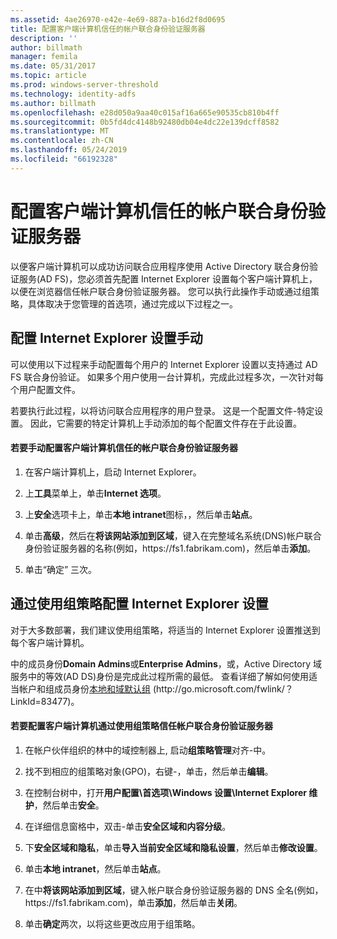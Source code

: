 ```yaml
---
ms.assetid: 4ae26970-e42e-4e69-887a-b16d2f8d0695
title: 配置客户端计算机信任的帐户联合身份验证服务器
description: ''
author: billmath
manager: femila
ms.date: 05/31/2017
ms.topic: article
ms.prod: windows-server-threshold
ms.technology: identity-adfs
ms.author: billmath
ms.openlocfilehash: e28d050a9aa40c015af16a665e90535cb810b4ff
ms.sourcegitcommit: 0b5fd4dc4148b92480db04e4dc22e139dcff8582
ms.translationtype: MT
ms.contentlocale: zh-CN
ms.lasthandoff: 05/24/2019
ms.locfileid: "66192328"
---
```

# <a name="configure-client-computers-to-trust-the-account-federation-server"></a>配置客户端计算机信任的帐户联合身份验证服务器

以便客户端计算机可以成功访问联合应用程序使用 Active Directory 联合身份验证服务\(AD FS\)，您必须首先配置 Internet Explorer 设置每个客户端计算机上，以便在浏览器信任帐户联合身份验证服务器。 您可以执行此操作手动或通过组策略，具体取决于您管理的首选项，通过完成以下过程之一。  
  
## <a name="configuring-internet-explorer-settings-manually"></a>配置 Internet Explorer 设置手动  
可以使用以下过程来手动配置每个用户的 Internet Explorer 设置以支持通过 AD FS 联合身份验证。 如果多个用户使用一台计算机，完成此过程多次，一次针对每个用户配置文件。  
  
若要执行此过程，以将访问联合应用程序的用户登录。 这是一个配置文件\-特定设置。 因此，它需要的特定计算机上手动添加的每个配置文件存在于此设置。  
  
#### <a name="to-manually-configure-client-computers-to-trust-the-account-federation-server"></a>若要手动配置客户端计算机信任的帐户联合身份验证服务器  
  
1.  在客户端计算机上，启动 Internet Explorer。  
  
2.  上**工具**菜单上，单击**Internet 选项**。  
  
3.  上**安全**选项卡上，单击**本地 intranet**图标，，然后单击**站点**。  
  
4.  单击**高级**，然后在**将该网站添加到区域**，键入在完整域名系统\(DNS\)帐户联合身份验证服务器的名称\(例如，https:\/\/fs1.fabrikam.com\)，然后单击**添加**。  
  
5.  单击“确定”  三次。  
  
## <a name="configuring-internet-explorer-settings-by-using-grouppolicy"></a>通过使用组策略配置 Internet Explorer 设置  
对于大多数部署，我们建议使用组策略，将适当的 Internet Explorer 设置推送到每个客户端计算机。  
  
中的成员身份**Domain Admins**或**Enterprise Admins**，或，Active Directory 域服务中的等效\(AD DS\)身份是完成此过程所需的最低。  查看详细了解如何使用适当帐户和组成员身份[本地和域默认组](https://go.microsoft.com/fwlink/?LinkId=83477) \(http:\/\/go.microsoft.com\/fwlink\/？LinkId\=83477\)。   
  
#### <a name="to-configure-client-computers-to-trust-the-account-federation-server-by-using-grouppolicy"></a>若要配置客户端计算机通过使用组策略信任帐户联合身份验证服务器  
  
1.  在帐户伙伴组织的林中的域控制器上, 启动**组策略管理**对齐\-中。  
  
2.  找不到相应的组策略对象\(GPO\)，右键\-，单击，然后单击**编辑**。  
  
3.  在控制台树中，打开**用户配置\\首选项\\Windows 设置\\Internet Explorer 维护**，然后单击**安全**。  
  
4.  在详细信息窗格中，双击\-单击**安全区域和内容分级**。  
  
5.  下**安全区域和隐私**，单击**导入当前安全区域和隐私设置**，然后单击**修改设置**。  
  
6.  单击**本地 intranet**，然后单击**站点**。  
  
7.  在中**将该网站添加到区域**，键入帐户联合身份验证服务器的 DNS 全名\(例如，https:\/\/fs1.fabrikam.com\)，单击**添加**，然后单击**关闭**。  
  
8.  单击**确定**两次，以将这些更改应用于组策略。  
  
